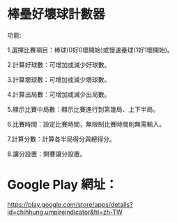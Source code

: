 # 棒壘好壞球計數器 
功能:

1.選擇比賽項目：棒球(0好0壞開始)或慢速壘球(1好1壞開始)。

2.計算好球數：可增加或減少好球數。

3.計算壞球數：可增加或減少壞球數。

4.計算出局數：可增加或減少出局數。

5.顯示比賽中局數：顯示比賽進行到第幾局、上下半局。

6.比賽時間：設定比賽時間，無限制比賽時間則無需輸入。

7.計算分數：計算各半局得分與總得分。

8.讓分設置：開賽讓分設置。

# Google Play 網址：
https://play.google.com/store/apps/details?id=chihhung.umpireindicator&hl=zh-TW
